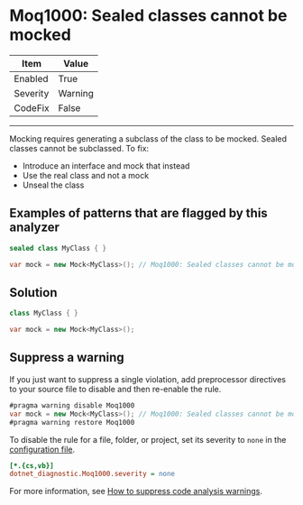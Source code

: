 # Moq1000: Sealed classes cannot be mocked

| Item     | Value   |
| -------- | ------- |
| Enabled  | True    |
| Severity | Warning |
| CodeFix  | False   |

---

Mocking requires generating a subclass of the class to be mocked. Sealed classes cannot be subclassed. To fix:

- Introduce an interface and mock that instead
- Use the real class and not a mock
- Unseal the class

## Examples of patterns that are flagged by this analyzer

```csharp
sealed class MyClass { }

var mock = new Mock<MyClass>(); // Moq1000: Sealed classes cannot be mocked
```

## Solution

```csharp
class MyClass { }

var mock = new Mock<MyClass>();
```

## Suppress a warning

If you just want to suppress a single violation, add preprocessor directives to
your source file to disable and then re-enable the rule.

```csharp
#pragma warning disable Moq1000
var mock = new Mock<MyClass>(); // Moq1000: Sealed classes cannot be mocked
#pragma warning restore Moq1000
```

To disable the rule for a file, folder, or project, set its severity to `none`
in the
[configuration file](https://learn.microsoft.com/en-us/dotnet/fundamentals/code-analysis/configuration-files).

```ini
[*.{cs,vb}]
dotnet_diagnostic.Moq1000.severity = none
```

For more information, see
[How to suppress code analysis warnings](https://learn.microsoft.com/en-us/dotnet/fundamentals/code-analysis/suppress-warnings).
